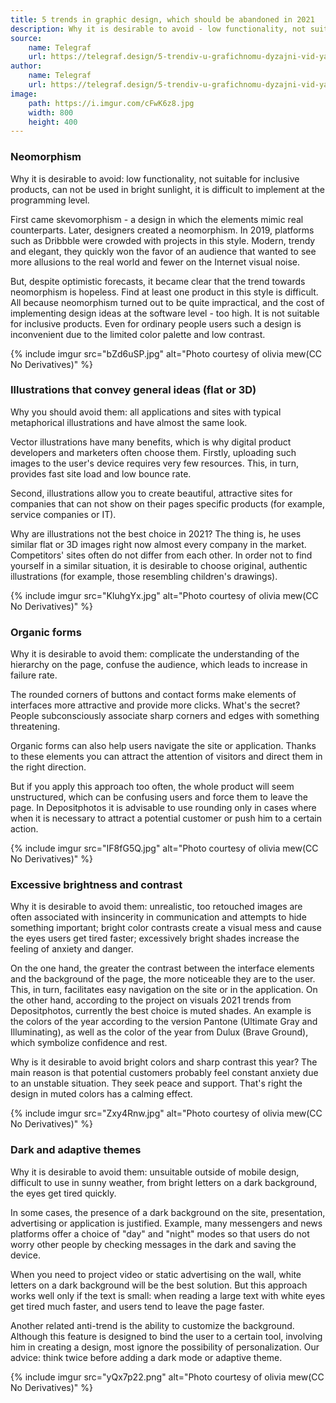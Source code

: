 ```yaml
---
title: 5 trends in graphic design, which should be abandoned in 2021
description: Why it is desirable to avoid - low functionality, not suitable for inclusive products, can not be used in bright sunlight, it is difficult to implement at the programming level.
source:
    name: Telegraf
    url: https://telegraf.design/5-trendiv-u-grafichnomu-dyzajni-vid-yakyh-varto-vidmovytysya-u-2021-rotsi/
author:
    name: Telegraf
    url: https://telegraf.design/5-trendiv-u-grafichnomu-dyzajni-vid-yakyh-varto-vidmovytysya-u-2021-rotsi/
image:
    path: https://i.imgur.com/cFwK6z8.jpg
    width: 800
    height: 400
---
```


### Neomorphism

Why it is desirable to avoid: low functionality, not suitable for inclusive products, can not be used
in bright sunlight, it is difficult to implement at the programming level.

First came skevomorphism - a design in which the elements mimic real counterparts. Later, designers created a neomorphism.
In 2019, platforms such as Dribbble were crowded with projects in this style. Modern, trendy and elegant,
they quickly won the favor of an audience that wanted to see more allusions to the real world and fewer on the Internet
visual noise.

But, despite optimistic forecasts, it became clear that the trend towards neomorphism is hopeless. Find at least one product
in this style is difficult. All because neomorphism turned out to be quite impractical, and the cost of implementing design
ideas at the software level - too high. It is not suitable for inclusive products. Even for ordinary people
users such a design is inconvenient due to the limited color palette and low contrast.

{% include imgur src="bZd6uSP.jpg" alt="Photo courtesy of olivia mew(CC No Derivatives)" %}

### Illustrations that convey general ideas (flat or 3D)

Why you should avoid them: all applications and sites with typical metaphorical illustrations and have almost the same look.

Vector illustrations have many benefits, which is why digital product developers and marketers often choose them. Firstly,
uploading such images to the user's device requires very few resources. This, in turn, provides fast
site load and low bounce rate.

Second, illustrations allow you to create beautiful, attractive sites for companies that can not show on their pages
specific products (for example, service companies or IT).

Why are illustrations not the best choice in 2021? The thing is, he uses similar flat or 3D images right now
almost every company in the market. Competitors' sites often do not differ from each other. In order not to find yourself
in a similar situation, it is desirable to choose original, authentic illustrations (for example, those resembling children's
drawings).

{% include imgur src="KluhgYx.jpg" alt="Photo courtesy of olivia mew(CC No Derivatives)" %}

### Organic forms

Why it is desirable to avoid them: complicate the understanding of the hierarchy on the page, confuse the audience, which
leads to increase in failure rate.

The rounded corners of buttons and contact forms make elements of interfaces more attractive and provide more
clicks. What's the secret? People subconsciously associate sharp corners and edges with something threatening.

Organic forms can also help users navigate the site or application. Thanks to these elements
you can attract the attention of visitors and direct them in the right direction.

But if you apply this approach too often, the whole product will seem unstructured, which can be confusing
users and force them to leave the page. In Depositphotos it is advisable to use rounding only in cases where
when it is necessary to attract a potential customer or push him to a certain action.

{% include imgur src="IF8fG5Q.jpg" alt="Photo courtesy of olivia mew(CC No Derivatives)" %}

### Excessive brightness and contrast

Why it is desirable to avoid them: unrealistic, too retouched images are often associated with insincerity in communication
and attempts to hide something important; bright color contrasts create a visual mess and cause the eyes
users get tired faster; excessively bright shades increase the feeling of anxiety and danger.

On the one hand, the greater the contrast between the interface elements and the background of the page, the more noticeable
they are to the user. This, in turn, facilitates easy navigation on the site or in the application. On the other hand, according
to the project on visuals 2021 trends from Depositphotos, currently the best choice is muted shades. An example is the colors
of the year according to the version Pantone (Ultimate Gray and Illuminating), as well as the color of the year from Dulux
(Brave Ground), which symbolize confidence and rest.

Why is it desirable to avoid bright colors and sharp contrast this year? The main reason is that potential customers
probably feel constant anxiety due to an unstable situation. They seek peace and support. That's right
the design in muted colors has a calming effect.

{% include imgur src="Zxy4Rnw.jpg" alt="Photo courtesy of olivia mew(CC No Derivatives)" %}

### Dark and adaptive themes

Why it is desirable to avoid them: unsuitable outside of mobile design, difficult to use in sunny weather, from bright letters
on a dark background, the eyes get tired quickly.

In some cases, the presence of a dark background on the site, presentation, advertising or application is justified.
Example, many messengers and news platforms offer a choice of "day" and "night" modes so that users do not worry
other people by checking messages in the dark and saving the device.

When you need to project video or static advertising on the wall, white letters on a dark background will be the best solution.
But this approach works well only if the text is small: when reading a large text with white eyes
get tired much faster, and users tend to leave the page faster.

Another related anti-trend is the ability to customize the background. Although this feature is designed to bind the user to
a certain tool, involving him in creating a design, most ignore the possibility of personalization. Our advice:
think twice before adding a dark mode or adaptive theme.

{% include imgur src="yQx7p22.png" alt="Photo courtesy of olivia mew(CC No Derivatives)" %}
